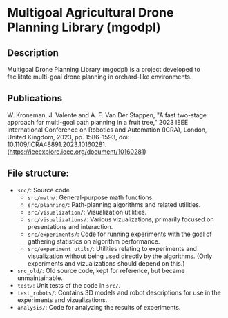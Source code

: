 # Multigoal Agricultural Drone Planning Library (mgodpl)

## Description

Multigoal Drone Planning Library (mgodpl) is a project developed to facilitate multi-goal drone planning in orchard-like environments.

## Publications

W. Kroneman, J. Valente and A. F. Van Der Stappen, "A fast two-stage approach for multi-goal path planning in a fruit tree," 2023 IEEE International Conference on Robotics and Automation (ICRA), London, United Kingdom, 2023, pp. 1586-1593, doi: 10.1109/ICRA48891.2023.10160281. (https://ieeexplore.ieee.org/document/10160281)

## File structure:

- `src/`: Source code
  - `src/math/`: General-purpose math functions.
  - `src/planning/`: Path-planning algorithms and related utilities.
  - `src/visualization/`: Visualization utilities.
  - `src/visualizations/`: Various vizualizations, primarily focused on presentations and interaction.
  - `src/experiments/`: Code for running experiments with the goal of gathering statistics on algorithm performance.
  - `src/experiment_utils/`: Utilities relating to experiments and visualization without being used directly by the algorithms. (Only experiments and vizualizations should depend on this.)
- `src_old/`: Old source code, kept for reference, but became unmaintainable.
- `test/`: Unit tests of the code in `src/`.
- `test_robots/`: Contains 3D models and robot descriptions for use in the experiments and vizualizations.
- `analysis/`: Code for analyzing the results of experiments.